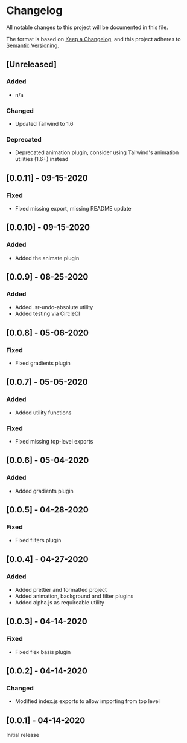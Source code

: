 # Changelog
All notable changes to this project will be documented in this file.

The format is based on [Keep a Changelog](https://keepachangelog.com/en/1.0.0/),
and this project adheres to [Semantic Versioning](https://semver.org/spec/v2.0.0.html).

## [Unreleased]
### Added
- n/a

### Changed
- Updated Tailwind to 1.6

### Deprecated
- Deprecated animation plugin, consider using Tailwind's animation utilities (1.6+) instead

## [0.0.11] - 09-15-2020
### Fixed
- Fixed missing export, missing README update

## [0.0.10] - 09-15-2020
### Added
- Added the animate plugin

## [0.0.9] - 08-25-2020
### Added
- Added .sr-undo-absolute utility
- Added testing via CircleCI

## [0.0.8] - 05-06-2020
### Fixed
- Fixed gradients plugin

## [0.0.7] - 05-05-2020
### Added
- Added utility functions

### Fixed
- Fixed missing top-level exports

## [0.0.6] - 05-04-2020
### Added
- Added gradients plugin

## [0.0.5] - 04-28-2020
### Fixed
- Fixed filters plugin

## [0.0.4] - 04-27-2020
### Added
- Added prettier and formatted project
- Added animation, background and filter plugins
- Added alpha.js as requireable utility

## [0.0.3] - 04-14-2020
### Fixed
- Fixed flex basis plugin

## [0.0.2] - 04-14-2020
### Changed
- Modified index.js exports to allow importing from top level

## [0.0.1] - 04-14-2020
Initial release
